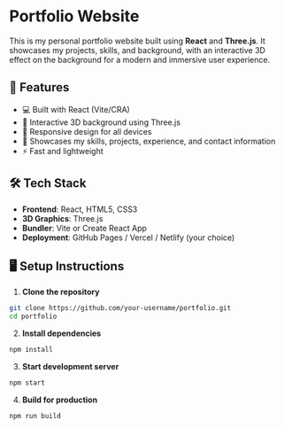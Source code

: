 # Portfolio Website

This is my personal portfolio website built using **React** and **Three.js**. It showcases my projects, skills, and background, with an interactive 3D effect on the background for a modern and immersive user experience.

## 🚀 Features

- 💻 Built with React (Vite/CRA)
- 🌌 Interactive 3D background using Three.js
- 📱 Responsive design for all devices
- 🧠 Showcases my skills, projects, experience, and contact information
- ⚡ Fast and lightweight

## 🛠 Tech Stack

- **Frontend**: React, HTML5, CSS3
- **3D Graphics**: Three.js
- **Bundler**: Vite or Create React App
- **Deployment**: GitHub Pages / Vercel / Netlify (your choice)


## 🖥️ Setup Instructions

1. **Clone the repository**
 ```bash
 git clone https://github.com/your-username/portfolio.git
 cd portfolio
  ```

2. **Install dependencies**
  ```bash
  npm install
 ```
3. **Start development server**
  ```bash
  npm start
  ```
4. **Build for production**
  ```bash
  npm run build
  ```
   

